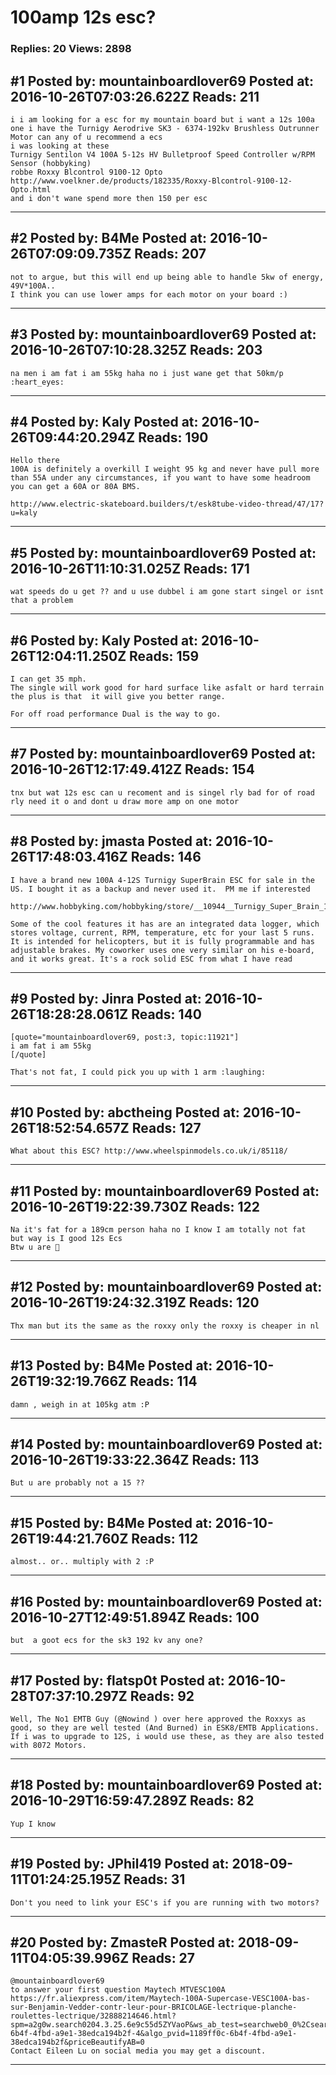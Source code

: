 # 100amp 12s esc?

### Replies: 20 Views: 2898

## \#1 Posted by: mountainboardlover69 Posted at: 2016-10-26T07:03:26.622Z Reads: 211

```
i i am looking for a esc for my mountain board but i want a 12s 100a one i have the Turnigy Aerodrive SK3 - 6374-192kv Brushless Outrunner Motor can any of u recommend a ecs
i was looking at these
Turnigy Sentilon V4 100A 5-12s HV Bulletproof Speed Controller w/RPM Sensor (hobbyking)
robbe Roxxy Blcontrol 9100-12 Opto http://www.voelkner.de/products/182335/Roxxy-Blcontrol-9100-12-Opto.html
and i don't wane spend more then 150 per esc
```

---
## \#2 Posted by: B4Me Posted at: 2016-10-26T07:09:09.735Z Reads: 207

```
not to argue, but this will end up being able to handle 5kw of energy, 49V*100A..
I think you can use lower amps for each motor on your board :)
```

---
## \#3 Posted by: mountainboardlover69 Posted at: 2016-10-26T07:10:28.325Z Reads: 203

```
na men i am fat i am 55kg haha no i just wane get that 50km/p :heart_eyes:
```

---
## \#4 Posted by: Kaly Posted at: 2016-10-26T09:44:20.294Z Reads: 190

```
Hello there 
100A is definitely a overkill I weight 95 kg and never have pull more than 55A under any circumstances, if you want to have some headroom you can get a 60A or 80A BMS. 

http://www.electric-skateboard.builders/t/esk8tube-video-thread/47/17?u=kaly
```

---
## \#5 Posted by: mountainboardlover69 Posted at: 2016-10-26T11:10:31.025Z Reads: 171

```
wat speeds do u get ?? and u use dubbel i am gone start singel or isnt that a problem
```

---
## \#6 Posted by: Kaly Posted at: 2016-10-26T12:04:11.250Z Reads: 159

```
I can get 35 mph. 
The single will work good for hard surface like asfalt or hard terrain the plus is that  it will give you better range. 

For off road performance Dual is the way to go.
```

---
## \#7 Posted by: mountainboardlover69 Posted at: 2016-10-26T12:17:49.412Z Reads: 154

```
tnx but wat 12s esc can u recoment and is singel rly bad for of road rly need it o and dont u draw more amp on one motor
```

---
## \#8 Posted by: jmasta Posted at: 2016-10-26T17:48:03.416Z Reads: 146

```
I have a brand new 100A 4-12S Turnigy SuperBrain ESC for sale in the US. I bought it as a backup and never used it.  PM me if interested

http://www.hobbyking.com/hobbyking/store/__10944__Turnigy_Super_Brain_100A_Brushless_ESC.html

Some of the cool features it has are an integrated data logger, which stores voltage, current, RPM, temperature, etc for your last 5 runs. It is intended for helicopters, but it is fully programmable and has adjustable brakes. My coworker uses one very similar on his e-board, and it works great. It's a rock solid ESC from what I have read
```

---
## \#9 Posted by: Jinra Posted at: 2016-10-26T18:28:28.061Z Reads: 140

```
[quote="mountainboardlover69, post:3, topic:11921"]
i am fat i am 55kg
[/quote]

That's not fat, I could pick you up with 1 arm :laughing:
```

---
## \#10 Posted by: abctheing Posted at: 2016-10-26T18:52:54.657Z Reads: 127

```
What about this ESC? http://www.wheelspinmodels.co.uk/i/85118/
```

---
## \#11 Posted by: mountainboardlover69 Posted at: 2016-10-26T19:22:39.730Z Reads: 122

```
Na it's fat for a 189cm person haha no I know I am totally not fat  but way is I good 12s Ecs
Btw u are 💪
```

---
## \#12 Posted by: mountainboardlover69 Posted at: 2016-10-26T19:24:32.319Z Reads: 120

```
Thx man but its the same as the roxxy only the roxxy is cheaper in nl
```

---
## \#13 Posted by: B4Me Posted at: 2016-10-26T19:32:19.766Z Reads: 114

```
damn , weigh in at 105kg atm :P
```

---
## \#14 Posted by: mountainboardlover69 Posted at: 2016-10-26T19:33:22.364Z Reads: 113

```
But u are probably not a 15 ??
```

---
## \#15 Posted by: B4Me Posted at: 2016-10-26T19:44:21.760Z Reads: 112

```
almost.. or.. multiply with 2 :P
```

---
## \#16 Posted by: mountainboardlover69 Posted at: 2016-10-27T12:49:51.894Z Reads: 100

```
but  a goot ecs for the sk3 192 kv any one?
```

---
## \#17 Posted by: flatsp0t Posted at: 2016-10-28T07:37:10.297Z Reads: 92

```
Well, The No1 EMTB Guy (@Nowind ) over here approved the Roxxys as good, so they are well tested (And Burned) in ESK8/EMTB Applications. If i was to upgrade to 12S, i would use these, as they are also tested with 8072 Motors.
```

---
## \#18 Posted by: mountainboardlover69 Posted at: 2016-10-29T16:59:47.289Z Reads: 82

```
Yup I know
```

---
## \#19 Posted by: JPhil419 Posted at: 2018-09-11T01:24:25.195Z Reads: 31

```
Don't you need to link your ESC's if you are running with two motors?
```

---
## \#20 Posted by: ZmasteR Posted at: 2018-09-11T04:05:39.996Z Reads: 27

```
@mountainboardlover69 
to answer your first question Maytech MTVESC100A
https://fr.aliexpress.com/item/Maytech-100A-Supercase-VESC100A-bas-sur-Benjamin-Vedder-contr-leur-pour-BRICOLAGE-lectrique-planche-roulettes-lectrique/32888214646.html?spm=a2g0w.search0204.3.25.6e9c55d5ZYVaoP&ws_ab_test=searchweb0_0%2Csearchweb201602_4_10065_10068_10843_10059_10696_100031_10084_10083_10103_451_10618_5016315_452_10304_10307_10820_10821_10302_5015615%2Csearchweb201603_2%2CppcSwitch_5_ppcChannel&algo_expid=1189ff0c-6b4f-4fbd-a9e1-38edca194b2f-4&algo_pvid=1189ff0c-6b4f-4fbd-a9e1-38edca194b2f&priceBeautifyAB=0
Contact Eileen Lu on social media you may get a discount.
```

---
